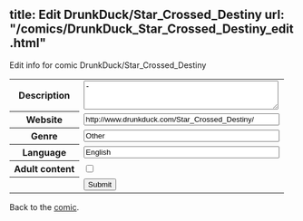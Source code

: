 title: Edit DrunkDuck/Star_Crossed_Destiny
url: "/comics/DrunkDuck_Star_Crossed_Destiny_edit.html"
---
Edit info for comic DrunkDuck/Star_Crossed_Destiny

<form name="comic" action="http://gaepostmail.appspot.com/comic/" method="post">
<table class="comicinfo">
<tr>
<th>Description</th><td><textarea name="description" cols="40" rows="3">-</textarea></td>
</tr>
<tr>
<th>Website</th><td><input type="text" name="url" value="http://www.drunkduck.com/Star_Crossed_Destiny/" size="40"/></td>
</tr>
<tr>
<th>Genre</th><td><input type="text" name="genre" value="Other" size="40"/></td>
</tr>
<tr>
<th>Language</th><td><input type="text" name="language" value="English" size="40"/></td>
</tr>
<tr>
<th>Adult content</th><td><input type="checkbox" name="adult" value="adult" /></td>
</tr>
<tr>
<th></th><td>
<input type="hidden" name="comic" value="DrunkDuck_Star_Crossed_Destiny" />
<input type="submit" name="submit" value="Submit" />
</td>
</tr>
</table>
</form>

Back to the [comic](DrunkDuck_Star_Crossed_Destiny.html).

